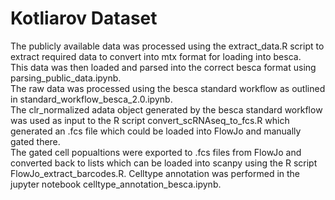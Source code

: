 # Kotliarov Dataset

The publicly available data was processed using the extract_data.R script to extract required data to convert into mtx format for loading into besca.  
This data was then loaded and parsed into the correct besca format using parsing_public_data.ipynb.  
The raw data was processed using the besca standard workflow as outlined in standard_workflow_besca_2.0.ipynb.  
The clr_normalized adata object generated by the besca standard workflow was used as input to the R script convert_scRNAseq_to_fcs.R which generated an .fcs file which could be loaded into FlowJo and manually gated there.  
The gated cell popualtions were exported to .fcs files from FlowJo and converted back to lists which can be loaded into scanpy using the R script FlowJo_extract_barcodes.R. 
Celltype annotation was performed in the jupyter notebook celltype_annotation_besca.ipynb.  

